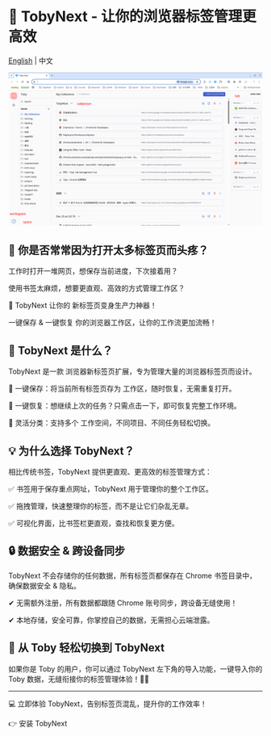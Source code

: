 # 📌 TobyNext - 让你的浏览器标签管理更高效

[English](./README.md) | 中文

![example](./images/example.png)

## 🌟 你是否常常因为打开太多标签页而头疼？

工作时打开一堆网页，想保存当前进度，下次接着用？

使用书签太麻烦，想要更直观、高效的方式管理工作区？

🚀 TobyNext 让你的 新标签页变身生产力神器！

一键保存 & 一键恢复 你的浏览器工作区，让你的工作流更加流畅！

## 🎯 TobyNext 是什么？
TobyNext 是一款 浏览器新标签页扩展，专为管理大量的浏览器标签页而设计。

💾 一键保存：将当前所有标签页存为 工作区，随时恢复，无需重复打开。

🔄 一键恢复：想继续上次的任务？只需点击一下，即可恢复完整工作环境。

📂 灵活分类：支持多个 工作空间，不同项目、不同任务轻松切换。

## 💡 为什么选择 TobyNext？
相比传统书签，TobyNext 提供更直观、更高效的标签管理方式：

✅ 书签用于保存重点网址，TobyNext 用于管理你的整个工作区。

✅ 拖拽管理，快速整理你的标签，而不是让它们杂乱无章。

✅ 可视化界面，比书签栏更直观，查找和恢复更方便。

## 🔒 数据安全 & 跨设备同步
TobyNext 不会存储你的任何数据，所有标签页都保存在 Chrome 书签目录中，确保数据安全 & 隐私。

✔ 无需额外注册，所有数据都跟随 Chrome 账号同步，跨设备无缝使用！

✔ 本地存储，安全可靠，你掌控自己的数据，无需担心云端泄露。

## 🔄 从 Toby 轻松切换到 TobyNext
如果你是 Toby 的用户，你可以通过 TobyNext 左下角的导入功能，一键导入你的 Toby 数据，无缝衔接你的标签管理体验！💼✨

---

💻 立即体验 TobyNext，告别标签页混乱，提升你的工作效率！

👉 安装 TobyNext

